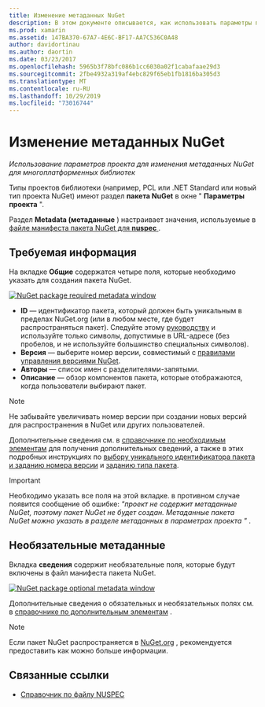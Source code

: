 ```yaml
---
title: Изменение метаданных NuGet
description: В этом документе описывается, как использовать параметры проекта для изменения метаданных NuGet для многоплатформенных библиотек. В нем обсуждаются обязательные и необязательные метаданные.
ms.prod: xamarin
ms.assetid: 147BA370-67A7-4E6C-BF17-AA7C536C0A48
author: davidortinau
ms.author: daortin
ms.date: 03/23/2017
ms.openlocfilehash: 5965b3f78bfc086b1cc6030a02f1cabafaae29d3
ms.sourcegitcommit: 2fbe4932a319af4ebc829f65eb1fb1816ba305d3
ms.translationtype: MT
ms.contentlocale: ru-RU
ms.lasthandoff: 10/29/2019
ms.locfileid: "73016744"
---
```

# <a name="editing-nuget-metadata"></a>Изменение метаданных NuGet

_Использование параметров проекта для изменения метаданных NuGet для многоплатформенных библиотек_

Типы проектов библиотеки (например, PCL или .NET Standard или новый тип проекта NuGet) имеют раздел **пакета NuGet** в окне " **Параметры проекта** ".

Раздел **Metadata (метаданные** ) настраивает значения, используемые в [файле манифеста пакета NuGet для **nuspec** ](https://docs.microsoft.com/nuget/create-packages/creating-a-package#the-role-and-structure-of-the-nuspec-file).

## <a name="required-information"></a>Требуемая информация

На вкладке **Общие** содержатся четыре поля, которые необходимо указать для создания пакета NuGet.

[![](metadata-images/metadata-general-sml.png "NuGet package required metadata window")](metadata-images/metadata-general.png#lightbox)

- **ID** — идентификатор пакета, который должен быть уникальным в пределах NuGet.org (или в любом месте, где будет распространяться пакет). Следуйте этому [руководству](https://docs.microsoft.com/nuget/create-packages/creating-a-package#choosing-a-unique-package-identifier-and-setting-the-version-number) и используйте только символы, допустимые в URL-адресе (без пробелов, и не используйте большинство специальных символов).
- **Версия** — выберите номер версии, совместимый с [правилами управления версиями NuGet](https://docs.microsoft.com/nuget/create-packages/dependency-versions).
- **Авторы** — список имен с разделителями-запятыми.
- **Описание** — обзор компонентов пакета, которые отображаются, когда пользователи выбирают пакет.

> [!NOTE]
> Не забывайте увеличивать номер версии при создании новых версий для распространения в NuGet или других пользователей.

Дополнительные сведения см. в [справочнике по необходимым элементам](https://docs.microsoft.com/nuget/schema/nuspec#required-metadata-elements) для получения дополнительных сведений, а также в этих подробных инструкциях по [выбору уникального идентификатора пакета и заданию номера версии](https://docs.microsoft.com/nuget/create-packages/creating-a-package#choosing-a-unique-package-identifier-and-setting-the-version-number) и [заданию типа пакета](https://docs.microsoft.com/nuget/create-packages/creating-a-package#setting-a-package-type).

> [!IMPORTANT]
> Необходимо указать все поля на этой вкладке. в противном случае появится сообщение об ошибке: _"проект не содержит метаданные NuGet, поэтому пакет NuGet не будет создан. Метаданные пакета NuGet можно указать в разделе метаданных в параметрах проекта "_ .

## <a name="optional-metadata"></a>Необязательные метаданные

Вкладка **сведения** содержит необязательные поля, которые будут включены в файл манифеста пакета NuGet.

[![](metadata-images/metadata-detail-sml.png "NuGet package optional metadata window")](metadata-images/metadata-detail.png#lightbox)

Дополнительные сведения о обязательных и необязательных полях см. в [справочнике по дополнительным элементам](https://docs.microsoft.com/nuget/schema/nuspec#optional-metadata-elements) .

> [!NOTE]
> Если пакет NuGet распространяется в [NuGet.org](https://www.nuget.org) , рекомендуется предоставить как можно больше информации.

## <a name="related-links"></a>Связанные ссылки

- [Справочник по файлу NUSPEC](https://docs.microsoft.com/nuget/schema/nuspec#general-form-and-schema)
